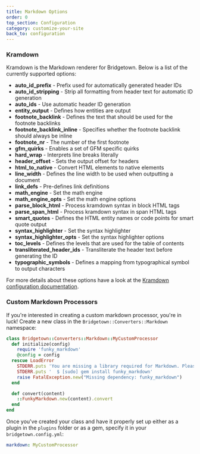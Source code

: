 ```yaml
---
title: Markdown Options
order: 0
top_section: Configuration
category: customize-your-site
back_to: configuration
---
```


### Kramdown

Kramdown is the Markdown renderer for Bridgetown. Below is a list of the
currently supported options:

* **auto_id_prefix** - Prefix used for automatically generated header IDs
* **auto_id_stripping** - Strip all formatting from header text for automatic ID generation
* **auto_ids** - Use automatic header ID generation
* **entity_output** - Defines how entities are output
* **footnote_backlink** - Defines the text that should be used for the footnote backlinks
* **footnote_backlink_inline** - Specifies whether the footnote backlink should always be inline
* **footnote_nr** - The number of the first footnote
* **gfm_quirks** - Enables a set of GFM specific quirks
* **hard_wrap** - Interprets line breaks literally
* **header_offset** - Sets the output offset for headers
* **html_to_native** - Convert HTML elements to native elements
* **line_width** - Defines the line width to be used when outputting a document
* **link_defs** - Pre-defines link definitions
* **math_engine** - Set the math engine
* **math_engine_opts** - Set the math engine options
* **parse_block_html** - Process kramdown syntax in block HTML tags
* **parse_span_html** - Process kramdown syntax in span HTML tags
* **smart_quotes** - Defines the HTML entity names or code points for smart quote output
* **syntax_highlighter** - Set the syntax highlighter
* **syntax_highlighter_opts** - Set the syntax highlighter options
* **toc_levels** - Defines the levels that are used for the table of contents
* **transliterated_header_ids** - Transliterate the header text before generating the ID
* **typographic_symbols** - Defines a mapping from typographical symbol to output characters

For more details about these options have a look at the [Kramdown configuration documentation](https://kramdown.gettalong.org/options.html).

### Custom Markdown Processors

If you're interested in creating a custom markdown processor, you're in luck! Create a new class in the `Bridgetown::Converters::Markdown` namespace:

```ruby
class Bridgetown::Converters::Markdown::MyCustomProcessor
  def initialize(config)
    require 'funky_markdown'
    @config = config
  rescue LoadError
    STDERR.puts 'You are missing a library required for Markdown. Please run:'
    STDERR.puts '  $ [sudo] gem install funky_markdown'
    raise FatalException.new("Missing dependency: funky_markdown")
  end

  def convert(content)
    ::FunkyMarkdown.new(content).convert
  end
end
```

Once you've created your class and have it properly set up either as a plugin
in the `plugins` folder or as a gem, specify it in your `bridgetown.config.yml`:

```yaml
markdown: MyCustomProcessor
```
